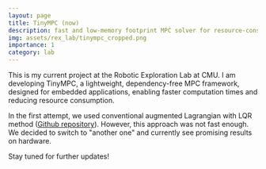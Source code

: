 ```yaml
---
layout: page
title: TinyMPC (now)
description: fast and low-memory footprint MPC solver for resource-constrained embedded systems
img: assets/rex_lab/tinympc_cropped.png
importance: 1
category: lab
---
```


This is my current project at the Robotic Exploration Lab at CMU. I am developing TinyMPC, a lightweight, dependency-free MPC framework, designed for embedded applications, enabling faster computation times and reducing resource consumption.

In the first attempt, we used conventional augmented Lagrangian with LQR method ([Github repository](https://github.com/RoboticExplorationLab/TinyMPC-AL)).
However, this approach was not fast enough. We decided to switch to "another one" and currently see promising results on hardware.

Stay tuned for further updates!
